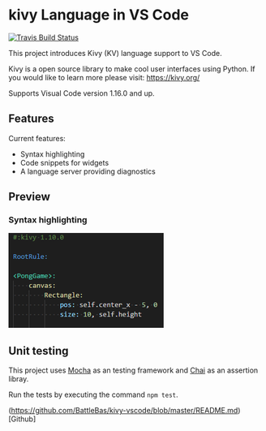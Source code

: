 # kivy Language in VS Code

[![Travis Build Status](https://travis-ci.org/BattleBas/kivy-vscode.svg?branch=master)](https://travis-ci.org/BattleBas/kivy-vscode)

This project introduces Kivy (KV) language support to VS Code.

Kivy is a open source library to make cool user interfaces using Python.
If you would like to learn more please visit: https://kivy.org/

Supports Visual Code version 1.16.0 and up.

## Features

Current features:

* Syntax highlighting
* Code snippets for widgets
* A language server providing diagnostics

## Preview

### Syntax highlighting

![Syntax highlighting](https://raw.githubusercontent.com/BattleBas/kivy-vscode/master/screenshots/syntax_highlighting_example.PNG "Example of syntax highlighting")

## Unit testing

This project uses [Mocha](http://mochajs.org/) as an testing framework and [Chai](http://chaijs.com/) as an assertion libray.

Run the tests by executing the command `npm test`.


(https://github.com/BattleBas/kivy-vscode/blob/master/README.md)[Github]
